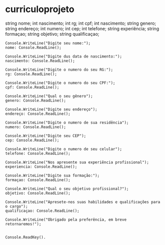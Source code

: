 # curriculoprojeto
string nome;
int nascimento;
int rg;
int cpf;
int nascimento;
string genero;
string endereço;
int numero;
int cep;
int telefone;
string experiência;
string formaçao;
string objetivo;
string qualificaçao;



	Console.WriteLine("Digite seu nome:");
	nome: Console.ReadLine();

	Console.WriteLine("Digite dus data de nascimento:");
	nascimento: Console.ReadLine();

	Console.WriteLine("Digite o numero do seu RG:");
	rg: Console.ReadLine();

	Console.WriteLine("Digite o numero do seu CPF:");
	cpf: Console.ReadLine();

	Console.WriteLine("Qual o seu gênero");
	genero: Console.ReadLine();

	Console.WriteLine("Digite seu endereço");
	endereço: Console.ReadLine();

	Console.WriteLine("Digite o numero de sua residência");
	numero: Console.ReadLine();

	Console.WriteLine("Digite seu CEP");
	cep: Console.ReadLine();

	Console.WriteLine("Digite o numero de seu celular");
	telefone: Console.ReadLine();

	Console.WriteLine("Nos apresente sua experiência profissional");
	experiencia: Console.ReadLine();

	Console.WriteLine("Digite sua formação:");
	formaçao: Console.ReadLine();

	Console.WriteLine("Qual o seu objetivo profissional?");
	objetivo: Console.ReadLine();

	Console.WriteLine("Apresete-nos suas habilidades e qualificações para o cargo");
	qualificaçao: Console.ReadLine();
	
	Console.WriteLine("Obrigado pela preferência, em breve retornaremos!");


	Console.ReadKey().
